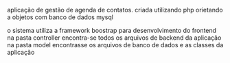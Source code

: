 aplicação de gestão de agenda de contatos.
criada utilizando php orietando a objetos com banco de dados mysql

o sistema utiliza a framework boostrap para desenvolvimento do frontend
na pasta controller encontra-se todos os arquivos de backend da aplicação
na pasta model encontrasse os arquivos de banco de dados e as classes da aplicação

